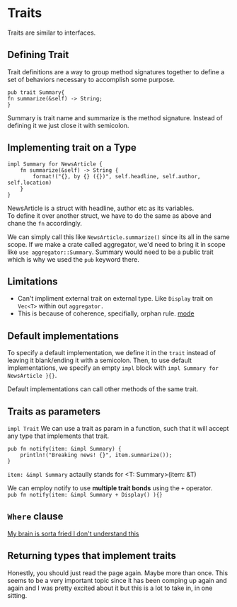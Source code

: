# Traits

Traits are similar to interfaces.

## Defining Trait

Trait definitions are a way to group method signatures together to define a set of behaviors necessary to accomplish some purpose.

```
pub trait Summary{
fn summarize(&self) -> String;
}
```

Summary is trait name and summarize is the method signature. Instead of defining it we just close it with semicolon.

## Implementing trait on a Type

```
impl Summary for NewsArticle {
    fn summarize(&self) -> String {
        format!("{}, by {} ({})", self.headline, self.author, self.location)
    }
}
```

NewsArticle is a struct with headline, author etc as its variables.  
To define it over another struct, we have to do the same as above and chane the `fn` accordingly.

We can simply call this like `NewsArticle.summarize()` since its all in the same scope. If we make a crate called aggregator, we'd need to bring it in scope like `use aggregator::Summary`. Summary would need to be a public trait which is why we used the `pub` keyword there.

## Limitations

- Can't impliment external trait on external type. Like `Display` trait on `Vec<T>` within out `aggregator.`
- This is because of coherence, specifially, orphan rule. [mode](https://doc.rust-lang.org/book/ch10-02-traits.html#implementing-a-trait-on-a-type)

## Default implementations

To specify a default implementation, we define it in the `trait` instead of leaving it blank/ending it with a semicolon. Then, to use default implementations, we specify an empty `impl` block with `impl Summary for NewsArticle }{}`.

Default implementations can call other methods of the same trait.

## Traits as parameters

`impl Trait`
We can use a trait as param in a function, such that it will accept any type that implements that trait.

```
pub fn notify(item: &impl Summary) {
    println!("Breaking news! {}", item.summarize());
}
```

`item: &impl Summary` actaully stands for <T: Summary>(item: &T)

We can employ notify to use **multiple trait bonds** using the `+` operator.  
`pub fn notify(item: &impl Summary + Display() ){}`

## `Where` clause

[My brain is sorta fried I don't understand this](https://doc.rust-lang.org/book/ch10-02-traits.html#clearer-trait-bounds-with-where-clauses)

## Returning types that implement traits

Honestly, you should just read the page again. Maybe more than once. This seems to be a very important topic since it has been comping up again and again and I was pretty excited about it but this is a lot to take in, in one sitting.

